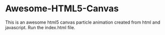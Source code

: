 # Awesome-HTML5-Canvas
This is an awesome html5 canvas particle animation created from html and  javascript.
Run the index.html file.

